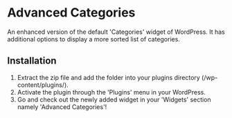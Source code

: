 Advanced Categories
===================

An enhanced version of the default 'Categories' widget of WordPress. It has additional options to display a more sorted list of categories.

Installation
-------------

1. Extract the zip file and add the folder into your plugins directory (/wp-content/plugins/).
2. Activate the plugin through the 'Plugins' menu in your WordPress.
3. Go and check out the newly added widget in your 'Widgets' section namely 'Advanced Categories'!